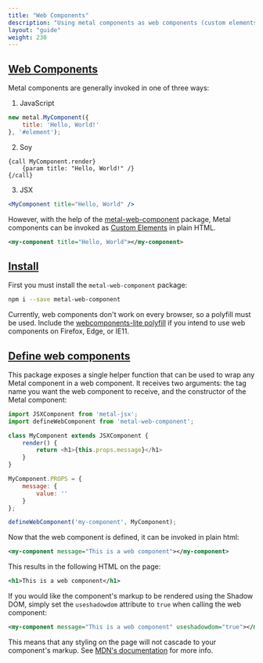 ```yaml
---
title: "Web Components"
description: "Using metal components as web components (custom elements)."
layout: "guide"
weight: 230
---
```


<article id="web_components">

## [Web Components](#web_components)

Metal components are generally invoked in one of three ways:

1) JavaScript

```javascript
new metal.MyComponent({
	title: 'Hello, World!'
}, '#element');
```

2) Soy

```soy
{call MyComponent.render}
	{param title: "Hello, World!" /}
{/call}
```

3) JSX

```jsx
<MyComponent title="Hello, World" />
```

However, with the help of the [metal-web-component](https://www.npmjs.com/package/metal-web-component) package, Metal components can be invoked as [Custom Elements](https://developer.mozilla.org/en-US/docs/Web/Web_Components/Custom_Elements) in
plain HTML.

```xml
<my-component title="Hello, World"></my-component>
```

</article>

<article id="install">

## [Install](#install)

First you must install the `metal-web-component` package:

```bash
npm i --save metal-web-component
```

Currently, web components don't work on every browser, so a polyfill must be
used. Include the [webcomponents-lite polyfill](https://www.webcomponents.org/polyfills) if
you intend to use web components on Firefox, Edge, or IE11.

</article>

<article id="define_web_components">

## [Define web components](#define_web_components)

This package exposes a single helper function that can be used to wrap any Metal
component in a web component. It receives two arguments: the tag name you want
the web component to receive, and the constructor of the Metal component:

```javascript
import JSXComponent from 'metal-jsx';
import defineWebComponent from 'metal-web-component';

class MyComponent extends JSXComponent {
	render() {
		return <h1>{this.props.message}</h1>
	}
}

MyComponent.PROPS = {
	message: {
		value: ''
	}
};

defineWebComponent('my-component', MyComponent);
```

Now that the web component is defined, it can be invoked in plain html:

```xml
<my-component message="This is a web component"></my-component>
```

This results in the following HTML on the page:

```xml
<h1>This is a web component</h1>
```

If you would like the component's markup to be rendered using the Shadow DOM,
simply set the `useshadowdom` attribute to `true` when calling the web component:

```xml
<my-component message="This is a web component" useshadowdom="true"></my-component>
```

This means that any styling on the page will not cascade to your component's
markup. See [MDN's documentation](https://developer.mozilla.org/en-US/docs/Web/Web_Components/Shadow_DOM) for more info.

</article>
